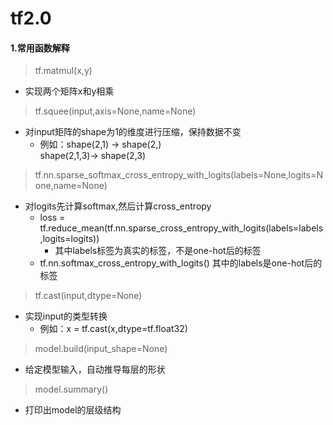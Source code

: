 # tf2.0
#### 1.常用函数解释
> tf.matmul(x,y)
- 实现两个矩阵x和y相乘

> tf.squee(input,axis=None,name=None)
- 对input矩阵的shape为1的维度进行压缩，保持数据不变
    * 例如：shape(2,1) -> shape(2,)<br>shape(2,1,3)-> shape(2,3)

> tf.nn.sparse_softmax_cross_entropy_with_logits(labels=None,logits=None,name=None)

- 对logits先计算softmax,然后计算cross_entropy
    - loss = tf.reduce_mean(tf.nn.sparse_cross_entropy_with_logits(labels=labels,logits=logits))
        - 其中labels标签为真实的标签，不是one-hot后的标签
    - tf.nn.softmax_cross_entropy_with_logits() 其中的labels是one-hot后的标签
> tf.cast(input,dtype=None)
- 实现input的类型转换
    - 例如：x = tf.cast(x,dtype=tf.float32)
> model.build(input_shape=None)
- 给定模型输入，自动推导每层的形状
> model.summary()
- 打印出model的层级结构






